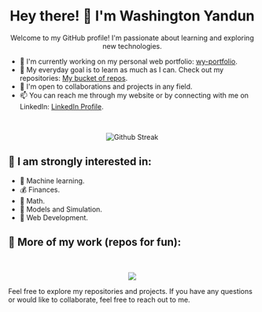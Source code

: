 <h1 align="center">Hey there! 👋 I'm Washington Yandun</h1>

<p align="center">Welcome to my GitHub profile! I'm passionate about learning and exploring new technologies.</p>

- 🔭 I'm currently working on my personal web portfolio: [wy-portfolio](https://washingtonyandun.github.io/wy-portfolio/).
- 🌱 My everyday goal is to learn as much as I can. Check out my repositories: [My bucket of repos](https://github.com/WMYM-Experimental).
- 👯 I'm open to collaborations and projects in any field.
- 📫 You can reach me through my website or by connecting with me on LinkedIn: [LinkedIn Profile](https://www.linkedin.com/in/washington-yandun-3a95b2226).
<br>

<p align="center">
  <img alt="Github Streak" src="http://github-readme-streak-stats.herokuapp.com?user=WashingtonYandun&theme=react&hide_border=true&date_format=M%20j%5B%2C%20Y%5D&stroke=5AA5E7&fire=5AA5E7&currStreakNum=5AA5E7&border=5AA5E7&sideNums=5AA5E7&sideLabels=5AA5E7&ring=5AA5E7&currStreakLabel=5AA5E7"/>
</p>

👀 I am strongly interested in:
---

- 🤖 Machine learning.
- 💰 Finances.
- 🧮 Math.
- 🎯 Models and Simulation.
- 🎯 Web Development.

🌱 More of my work (repos for fun):
---
<br>

<p align="center">
    <a href="https://github.com/WMYM-Experimental"><img src="https://readme-typing-svg.herokuapp.com?font=Roboto&size=20&color=5AA5E7&center=true&width=410&height=45&lines=WMYM+-+Experimental."/></a>
</p>

Feel free to explore my repositories and projects. If you have any questions or would like to collaborate, feel free to reach out to me.
